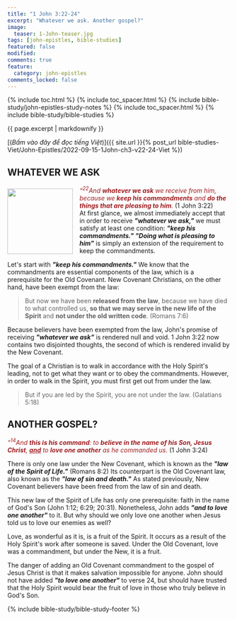 ```yaml
---
title: "1 John 3:22-24"
excerpt: "Whatever we ask. Another gospel?"
image:
  teaser: 1-John-teaser.jpg
tags: [john-epistles, bible-studies]
featured: false
modified:
comments: true
feature:
  category: john-epistles
comments_locked: false
---
```


{% include toc.html %}
{% include toc_spacer.html %}
{% include bible-study/john-epistles-study-notes %}
{% include toc_spacer.html %}
{% include bible-study/bible-studies %}

{{ page.excerpt | markdownify }}

[(<em>Bấm vào đây để đọc tiếng Việt</em>)]({{ site.url }}{% post_url bible-studies-Viet/John-Epistles/2022-09-15-1John-ch3-v22-24-Viet %})

## WHATEVER WE ASK
<div>
<p>
<img alt src="http://vacsf.org/assets/images/1-John-teaser.jpg" style="border: 0px none; margin: 7px 15px 0px 0px; max-width: 100%; height: 148px; padding: 0px; float: left;">
    <i><span style="color: rgb(159, 29, 33);">“<sup>22</sup>And <strong>whatever we ask</strong> we receive from him, because we <strong>keep his commandments</strong> and <strong>do the things that are pleasing to him</strong>.</span></i> (1 John 3:22)<br />At first glance, we almost immediately accept that in order to receive <strong><i>"whatever we ask,"</i></strong> we must satisfy at least one condition: <strong><i>"keep his commandments."</i></strong> <strong><i>"Doing what is pleasing to him"</i></strong> is simply an extension of the requirement to keep the commandments.
</p>
</div>

Let's start with ***"keep his commandments."*** We know that the commandments are essential components of the law, which is a prerequisite for the Old Covenant. New Covenant Christians, on the other hand, have been exempt from the law:

> But now we have been <strong>released from the law</strong>, because we have died to what controlled us, <strong>so that we may serve in the new life of the Spirit</strong> and <strong>not under the old written code</strong>. (Romans 7:6)

Because believers have been exempted from the law, John's promise of receiving ***"whatever we ask"*** is rendered null and void. 1 John 3:22 now contains two disjointed thoughts, the second of which is rendered invalid by the New Covenant.

The goal of a Christian is to walk in accordance with the Holy Spirit's leading, not to get what they want or to obey the commandments. However, in order to walk in the Spirit, you must first get out from under the law.

> But if you are led by the Spirit, you are not under the law. (Galatians 5:18)

## ANOTHER GOSPEL?

<span style="color: rgb(159, 29, 33);">
<i>“<sup>14</sup>And <strong>this is his command</strong>: to <strong>believe in the name of his
Son, Jesus Christ</strong>, <strong><u>and</u></strong> to <strong>love one another</strong> as he
commanded us.</i> </span> (1 John 3:24) 

There is only one law under the New Covenant, which is known as the ***"law of the Spirit of Life."*** (Romans 8:2)  Its counterpart is the Old Covenant law, also known as the ***"law of sin and death."***  As stated previously, New Covenant believers have been freed from the law of sin and death.

This new law of the Spirit of Life has only one prerequisite: faith in the name of God's Son (John 1:12; 6:29; 20:31). Nonetheless, John adds ***"and to love one another"*** to it. But why should we only love one another when Jesus told us to love our enemies as well?

Love, as wonderful as it is, is a fruit of the Spirit. It occurs as a result of the Holy Spirit's work after someone is saved. Under the Old Covenant, love was a commandment, but under the New, it is a fruit.

The danger of adding an Old Covenant commandment to the gospel of Jesus Christ is that it makes salvation impossible for anyone. John should not have added ***"to love one another"*** to verse 24, but should have trusted that the Holy Spirit would bear the fruit of love in those who truly believe in God's Son.

{% include bible-study/bible-study-footer %}

